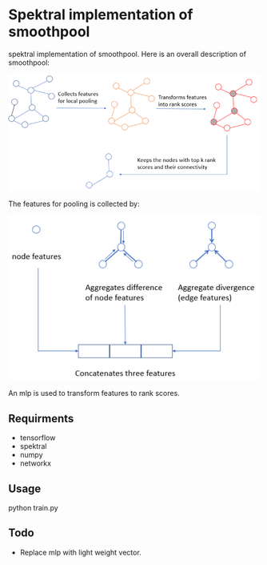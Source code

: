 # Spektral implementation of smoothpool
spektral implementation of smoothpool. Here is an overall description of smoothpool:

![smoothpool](figure_smoothpool.PNG)

The features for pooling is collected by:

![collect features](figure_features.PNG)

An mlp is used to transform features to rank scores.

## Requirments
- tensorflow
- spektral
- numpy
- networkx

## Usage
python train.py

## Todo
- Replace mlp with light weight vector.